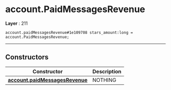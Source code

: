 # account.PaidMessagesRevenue

**Layer** : 211

```tl
account.paidMessagesRevenue#1e109708 stars_amount:long = account.PaidMessagesRevenue;
```

---

## Constructors

| Constructor | Description |
| :---: | :--- |
| [**account.paidMessagesRevenue**](constructor/account.paidMessagesRevenue) | NOTHING |